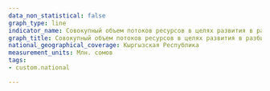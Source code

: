```yaml
---
data_non_statistical: false
graph_type: line
indicator_name: Совокупный объем потоков ресурсов в целях развития в разбивке по странам-донорам и видам потоков
graph_title: Совокупный объем потоков ресурсов в целях развития в разбивке по странам-донорам и видам потоков
national_geographical_coverage: Кыргызская Республика
measurement_units: Млн. сомов
tags:
- custom.national

---
```

